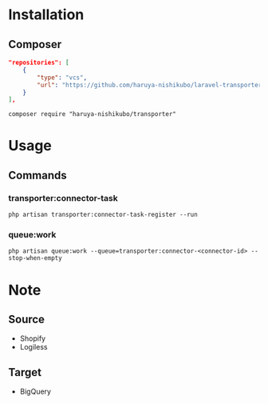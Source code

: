 # Installation
## Composer
```composer.json
"repositories": [
    {
        "type": "vcs",
        "url": "https://github.com/haruya-nishikubo/laravel-transporter"
    }
],
```

```shell
composer require "haruya-nishikubo/transporter"
```

# Usage
## Commands
### transporter:connector-task
```shell
php artisan transporter:connector-task-register --run
```

### queue:work
```shell
php artisan queue:work --queue=transporter:connector-<connector-id> --stop-when-empty
```

# Note
## Source
- Shopify
- Logiless

## Target
- BigQuery

